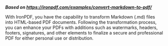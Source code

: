 ***Based on <https://ironpdf.com/examples/convert-markdown-to-pdf/>***

With IronPDF, you have the capability to transform Markdown (.md) files into HTML-based PDF documents. Following the transformation process, you can enhance your PDFs with additions such as watermarks, headers, footers, signatures, and other elements to finalize a secure and professional PDF for either personal use or distribution.